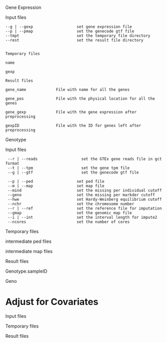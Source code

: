Gene Expression 

Input files 

```
--g | --gexp                   set gene expression file
--p | --pmap                   set the genecode gtf file
--tmpt                         set the temporary file directory
--rest                         set the result file directory


Temporary files

name                        

gexp                         

Result files

gene_name             File with name for all the genes

gene_pos              File with the physical location for all the genes

gene_gexp             File with the gene expression after preprocessing

gexpID                File with the ID for genes left after preprocessing
```

Genotype 

Input files

```
 --r | --reads                   set the GTEx gene reads file in gct format
 --t | --tpm                     set the gene tpm file
 --g | --gtf                     set the genecode gtf file
```

```
 --p | --ped                   set ped file
 --m | --map                   set map file
 --mind                        set the missing per individual cutoff
 --geno                        set the missing per markder cutoff
 --hwe                         set Hardy-Weinberg equilibrium cutoff
 --nchr                        set the chromosome number
 --r | --ref                   set the reference file for imputation
 --gmap                        set the genomic map file
 --i | --int                   set the interval length for impute2
 --ncores                      set the number of cores
```

Temporary files

intermediate ped files 

intermediate map files 

Result files

Genotype.sampleID

Geno

# Adjust for Covariates

Input files 

Temporary files 

Result files
